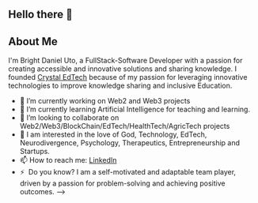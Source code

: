 ## Hello there 👋

## About Me

I'm Bright Daniel Uto, a FullStack-Software Developer with a passion for creating accessible and innovative solutions and sharing knowledge. I founded [Crystal EdTech](https://www.crystaledtech.com) because of my passion for leveraging innovative technologies to improve knowledge sharing and inclusive Education.


- 🔭 I’m currently working on Web2 and Web3 projects
- 🌱 I’m currently learning Artificial Intelligence for teaching and learning.
- 👯 I’m looking to collaborate on Web2/Web3/BlockChain/EdTech/HealthTech/AgricTech projects 
- 💬 I am interested in the love of God, Technology, EdTech, Neurodivergence, Psychology, Therapeutics, Entrepreneurship and Startups.
- 📫 How to reach me: [LinkedIn](https://www.linkedin.com/in/brightdanieluto)
- ⚡  Do you know? I am a self-motivated and adaptable team player, driven by a passion for problem-solving and achieving positive outcomes.
-->
